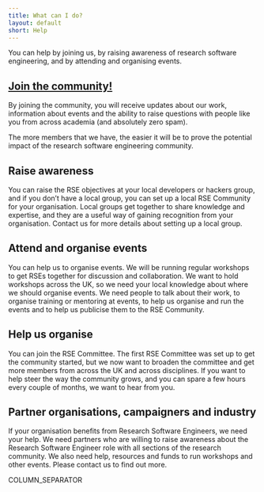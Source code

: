 ```yaml
---
title: What can I do?
layout: default
short: Help
---
```


You can help by joining us, by raising awareness of research software engineering, 
and by attending and organising events.

[Join the community!](join.html)
-------------------

By joining the community, you will receive updates about our work, 
information about events and the ability to raise questions with people like you from across 
academia (and absolutely zero spam).

The more members that we have, the easier it will be to prove the potential impact of the research 
software engineering community.

Raise awareness
---------------

You can raise the RSE objectives at your local developers or hackers group, and if you don’t have a
local group, you can set up a local RSE Community for your organisation. Local groups get together to
share knowledge and expertise, and they are a useful way of gaining recognition from your organisation. 
Contact us for more details about setting up a local group.

Attend and organise events
--------------------------

You can help us to organise events. We will be running regular workshops to get RSEs together for
discussion and collaboration. We want to hold workshops across the UK, so we need your local knowledge about
where we should organise events. We need people to talk about their work, to organise training or mentoring at
events, to help us organise and run the events and to help us publicise them to the RSE Community.

Help us organise
----------------

You can join the RSE Committee. The first RSE Committee was set up to get the community started,
but we now want to broaden the committee and get more members from across the UK and across disciplines.
If you want to help steer the way the community grows, and you can spare a few hours every couple of months,
we want to hear from you.

Partner organisations, campaigners and industry
-----------------------------------------------

If your organisation benefits from Research Software Engineers, we need your help. We need partners who are
willing to raise awareness about the Research Software Engineer role with all sections of the research community. 
We also need help, resources and funds to run workshops and other events. Please contact us to find out more.

COLUMN_SEPARATOR

